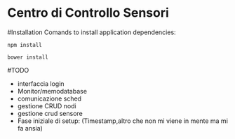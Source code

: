 # Centro di Controllo Sensori

#Installation
Comands to install application dependencies:

```
npm install
```

```
bower install
```

#TODO
- interfaccia login
- Monitor/memodatabase
- comunicazione sched
- gestione CRUD nodi
- gestione crud sensore
- Fase iniziale di setup: (Timestamp,altro che non mi viene in mente ma mi fa ansia)
